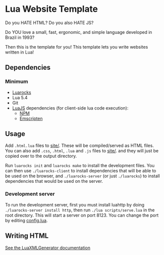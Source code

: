 # Lua Website Template

Do you HATE HTML?
Do you also HATE JS?

Do YOU love a small, fast, ergonomic, and simple language developed in Brazil in 1993?

Then this is the template for you! This template lets you write websites written in Lua!

## Dependencies

### Minimum
- [Luarocks](https://luarocks.org/)
- Lua 5.4
- Git
- [LuaJS](https://github.com/Doridian/LuaJS) dependencies (for client-side lua code execution):
    - [NPM](https://www.npmjs.com/)
    - [Emscripten](https://emscripten.org/)

## Usage

Add `.html.lua` files to [site/](site/). These will be compiled/served as HTML files. You can also add `.css`, `.html`, `.lua` and `.js` files to [site/](site/). and they will just be copied over to the output directory.

Run `luarocks init` and `luarocks make` to install the development files. You can then use `./luarocks-client` to install dependencies that will be able to be used on the browser, and `./luarocks-server` (or just `./luarocks`) to install dependencies that would be used on the server.

### Development server

To run the development server, first you must install luahttp by doing `./luarocks-server install http`, then run `./lua scripts/serve.lua` in the root directory. This will start a server on port 8123. You can change the port by editing [config.lua](config.lua).

## Writing HTML

[See the LuaXMLGenerator documentation](https://github.com/Frityet/LuaXMLGenerator/blob/master/README.md)
